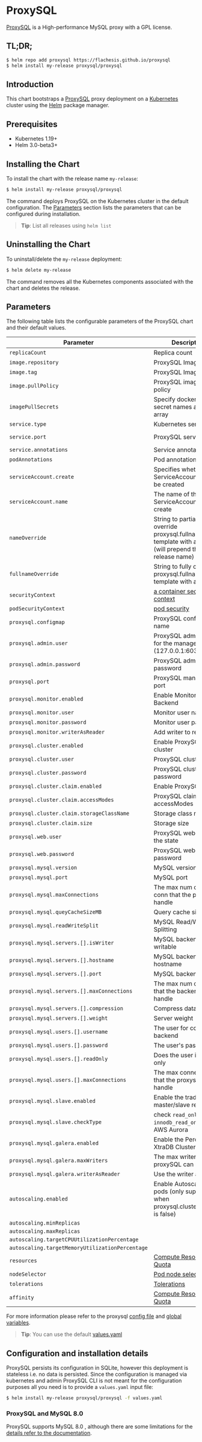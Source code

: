 # ProxySQL

[ProxySQL](/https://www.proxysql.com/) is a High-performance MySQL proxy with a GPL license.

## TL;DR;

```bash
$ helm repo add proxysql https://flachesis.github.io/proxysql
$ helm install my-release proxysql/proxysql
```

## Introduction

This chart bootstraps a [ProxySQL](https://hub.docker.com/r/proxysql/proxysql) proxy deployment on a [Kubernetes](http://kubernetes.io) cluster using the [Helm](https://helm.sh) package manager.

## Prerequisites

- Kubernetes 1.19+
- Helm 3.0-beta3+

## Installing the Chart

To install the chart with the release name `my-release`:

```bash
$ helm install my-release proxysql/proxysql
```

The command deploys ProxySQL on the Kubernetes cluster in the default configuration. The [Parameters](#parameters) section lists the parameters that can be configured during installation.

> **Tip**: List all releases using `helm list`

## Uninstalling the Chart

To uninstall/delete the `my-release` deployment:

```bash
$ helm delete my-release
```

The command removes all the Kubernetes components associated with the chart and deletes the release.

## Parameters

The following table lists the configurable parameters of the ProxySQL chart and their default values.

| Parameter                                   | Description                                          | Default                                                          |
|---------------------------------------------|------------------------------------------------------|------------------------------------------------------------------|
| `replicaCount`                              | Replica count                                        | `1`                                                              |
| `image.repository`                          | ProxySQL Image name                                  | `proxysql/proxysql`                                              |
| `image.tag`                                 | ProxySQL Image tag                                   | `2.0.9`                                                          |
| `image.pullPolicy`                          | ProxySQL image pull policy                           | `IfNotPresent`                                                   |
| `imagePullSecrets`                          | Specify docker-registry secret names as an array     | `[]` (does not add image pull secrets to deployed pods)          |
| `service.type`                              | Kubernetes service type                              | `ClusterIP`                                                      |
| `service.port`                              | ProxySQL service port                                | default as `proxysql.mysql.port`                                 |
| `service.annotations`                       | Service annotations                                  | `{}`                                                             |
| `podAnnotations`                            | Pod annotations                                      | `{}`                                                             |
| `serviceAccount.create`                     | Specifies whether a ServiceAccount should be created | `true`                                                           |
| `serviceAccount.name`                       | The name of the ServiceAccount to create             | Generated using the proxysql.fullname template                   |
| `nameOverride`                              | String to partially override proxysql.fullname template with a string (will prepend the release name)                                               | `nil` |
| `fullnameOverride`                          | String to fully override proxysql.fullname template with a string                                                                                   | `nil` |
| `securityContext`                           | [a container security context](https://kubernetes.io/docs/tasks/configure-pod-container/security-context/#set-the-security-context-for-a-container) | `{}`  |
| `podSecurityContext`                        | [pod security](https://kubernetes.io/docs/tasks/configure-pod-container/security-context/)                                                          | `{}`  |
| `proxysql.configmap`                        | ProxySQL confgmaps name                                  | `nil`                                                        |
| `proxysql.admin.user`                       | ProxySQL admin user for the management (127.0.0.1:6032)  | `admin`                                                      |
| `proxysql.admin.password`                   | ProxySQL admin password                                  | `admin`                                                      |
| `proxysql.port`                             | ProxySQL management port                                 | `6032`                                                       |
| `proxysql.monitor.enabled`                  | Enable Monitor for Backend                               | `false`                                                      |
| `proxysql.monitor.user`                     | Monitor user name                                        | `nil`                                                        |
| `proxysql.monitor.password`                 | Monitor user password                                    | `nil`                                                        |
| `proxysql.monitor.writerAsReader`           | Add writer to reader                                     | `true`                                                       |
| `proxysql.cluster.enabled`                  | Enable ProxySQL cluster                                  | `false`                                                      |
| `proxysql.cluster.user`                     | ProxySQL cluster user                                    | `cluster`                                                    |
| `proxysql.cluster.password`                 | ProxySQL cluster password                                | `cluster`                                                    |
| `proxysql.cluster.claim.enabled`            | Enable ProxySQL claim                                    | `true`                                                       |
| `proxysql.cluster.claim.accessModes`        | ProxySQL claim accessModes                               | `[ "ReadWriteOnce" ]`                                        |
| `proxysql.cluster.claim.storageClassName`   | Storage class name                                       | `default`                                                    |
| `proxysql.cluster.claim.size`               | Storage size                                             | `1Gi`                                                        |
| `proxysql.web.user`                         | ProxySQL web user for the state                          | `sadmin`                                                     |
| `proxysql.web.password`                     | ProxySQL web password                                    | `sadmin`                                                     |
| `proxysql.mysql.version`                    | MySQL version                                            | `5.7.34`                                                     |
| `proxysql.mysql.port`                       | MySQL port                                               | `3306`                                                       |
| `proxysql.mysql.maxConnections`             | The max num of client conn that the proxy can handle     | `2048`                                                       |
| `proxysql.mysql.queyCacheSizeMB`            | Query cache size in MB                                   | `256`                                                        |
| `proxysql.mysql.readWriteSplit`             | MySQL Read/Write Splitting                               | `true`                                                       |
| `proxysql.mysql.servers.[].isWriter`        | MySQL backend is writable                                | `true`                                                       |
| `proxysql.mysql.servers.[].hostname`        | MySQL backend's hostname                                 | `nil`                                                        |
| `proxysql.mysql.servers.[].port`            | MySQL backend's port                                     | `3306`                                                       |
| `proxysql.mysql.servers.[].maxConnections`  | The max num of conn that the backend can handle          | `1000`                                                       |
| `proxysql.mysql.servers.[].compression`     | Compress data                                            | `false`                                                      |
| `proxysql.mysql.servers.[].weight`          | Server weight                                            | `false`                                                      |
| `proxysql.mysql.users.[].username`          | The user for connecting backend                          | `nil`                                                        |
| `proxysql.mysql.users.[].password`          | The user's password                                      | `nil`                                                        |
| `proxysql.mysql.users.[].readOnly`          | Does the user is read only                               | `false`                                                      |
| `proxysql.mysql.users.[].maxConnections`    | The max connections that the proxysql can handle         | `10000`                                                      |
| `proxysql.mysql.slave.enabled`              | Enable the traditional master/slave replication          | `false`                                                      |
| `proxysql.mysql.slave.checkType`            | check `read_only`, use `innodb_read_only` for AWS Aurora | `read_only`                                                  |
| `proxysql.mysql.galera.enabled`             | Enable the Percona XtraDB Cluster                        | `false`                                                      |
| `proxysql.mysql.galera.maxWriters`          | The max writers that the proxySQL can use.               | `1`                                                          |
| `proxysql.mysql.galera.writerAsReader`      | Use the writer as reader                                 | `true`                                                       |
| `autoscaling.enabled`                           | Enable Autoscaling for pods (only supported when proxysql.cluster.enabled is false) | `false`                       |
| `autoscaling.minReplicas`                       |                                                                                     | `1`                           |
| `autoscaling.maxReplicas`                       |                                                                                     | `100`                         |
| `autoscaling.targetCPUUtilizationPercentage`    |                                                                                     | `80`                          |
| `autoscaling.targetMemoryUtilizationPercentage` |                                                                                     | `nil`                         |
| `resources`                                  | [Compute Resource Quota](https://kubernetes.io/docs/concepts/policy/resource-quotas/#compute-resource-quota)                  | `{}` |
| `nodeSelector`                               | [Pod node selector](https://kubernetes.io/docs/concepts/scheduling-eviction/assign-pod-node/#nodeselector)                    | `{}` |
| `tolerations`                                | [Tolerations](https://kubernetes.io/docs/concepts/scheduling-eviction/taint-and-toleration/)                                  | `[]` |
| `affinity`                                   | [Compute Resource Quota](https://kubernetes.io/docs/concepts/scheduling-eviction/assign-pod-node/#affinity-and-anti-affinity) | `{}` |

For more information please refer to the proxysql [config file](https://github.com/sysown/proxysql#configuring-proxysql-through-the-config-file) and [global variables](https://github.com/sysown/proxysql/wiki/Global-variables).

> **Tip**: You can use the default [values.yaml](values.yaml)

## Configuration and installation details

ProxySQL persists its configuration in SQLite, however this deployment is stateless i.e. no data is persisted. Since the configuration is managed via kubernetes and admin ProxySQL CLI is not meant for the configuration purposes all you need is to provide a `values.yaml` input file:

```bash
$ helm install my-release proxysql/proxysql -f values.yaml
```

### ProxySQL and MySQL 8.0

ProxySQL supports MySQL 8.0 , although there are some limitations for the [details refer to the documentation](https://github.com/sysown/proxysql/wiki/MySQL-8.0).
